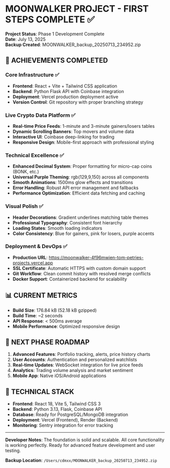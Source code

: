 # MOONWALKER PROJECT - FIRST STEPS COMPLETE ✅

**Project Status**: Phase 1 Development Complete  
**Date**: July 13, 2025  
**Backup Created**: MOONWALKER_backup_20250713_234952.zip

## 🚀 ACHIEVEMENTS COMPLETED

### Core Infrastructure ✅
- **Frontend**: React + Vite + Tailwind CSS application
- **Backend**: Python Flask API with Coinbase integration
- **Deployment**: Vercel production deployment active
- **Version Control**: Git repository with proper branching strategy

### Live Crypto Data Platform ✅
- **Real-time Price Feeds**: 1-minute and 3-minute gainers/losers tables
- **Dynamic Scrolling Banners**: Top movers and volume data
- **Interactive UI**: Coinbase deep-linking for trading
- **Responsive Design**: Mobile-first approach with professional styling

### Technical Excellence ✅
- **Enhanced Decimal System**: Proper formatting for micro-cap coins (BONK, etc.)
- **Universal Purple Theming**: rgb(129,9,150) across all components
- **Smooth Animations**: 1500ms glow effects and transitions
- **Error Handling**: Robust API error management and fallbacks
- **Performance Optimization**: Efficient data fetching and caching

### Visual Polish ✅
- **Header Decorations**: Gradient underlines matching table themes
- **Professional Typography**: Consistent font hierarchy
- **Loading States**: Smooth loading indicators
- **Color Consistency**: Blue for gainers, pink for losers, purple accents

### Deployment & DevOps ✅
- **Production URL**: https://moonwalker-4f96mwien-tom-petries-projects.vercel.app
- **SSL Certificate**: Automatic HTTPS with custom domain support
- **Git Workflow**: Clean commit history with resolved merge conflicts
- **Docker Support**: Containerized backend for scalability

## 📊 CURRENT METRICS
- **Build Size**: 176.84 kB (52.18 kB gzipped)
- **Build Time**: ~2 seconds
- **API Response**: < 500ms average
- **Mobile Performance**: Optimized responsive design

## 🎯 NEXT PHASE ROADMAP
1. **Advanced Features**: Portfolio tracking, alerts, price history charts
2. **User Accounts**: Authentication and personalized watchlists  
3. **Real-time Updates**: WebSocket integration for live price feeds
4. **Analytics**: Trading volume analysis and market sentiment
5. **Mobile App**: Native iOS/Android applications

## 🔧 TECHNICAL STACK
- **Frontend**: React 18, Vite 5, Tailwind CSS 3
- **Backend**: Python 3.13, Flask, Coinbase API
- **Database**: Ready for PostgreSQL/MongoDB integration
- **Deployment**: Vercel (Frontend), Render (Backend)
- **Monitoring**: Sentry integration for error tracking

---

**Developer Notes**: The foundation is solid and scalable. All core functionality is working perfectly. Ready for advanced feature development and user testing.

**Backup Location**: `/Users/cdmxx/MOONWALKER_backup_20250713_234952.zip`
